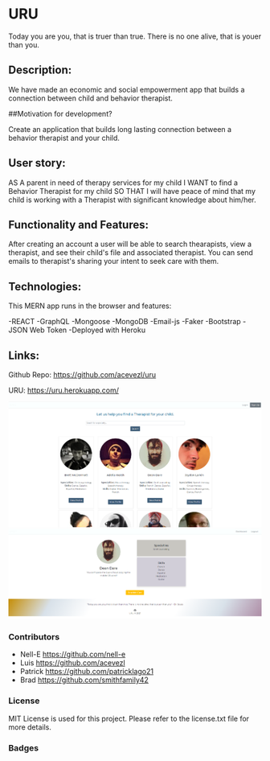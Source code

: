 # URU
Today you are you, that is truer than true. There is no one alive, that is youer than you.

## Description:
We have made an economic and social empowerment app that builds a connection between child and behavior therapist.

##Motivation for development?

Create an application that builds long lasting connection between a behavior therapist and your child.

## User story:
AS A parent in need of therapy services for my child
I WANT to find  a Behavior Therapist for my child 
SO THAT I will have peace of mind that my child is working with a Therapist with significant knowledge about him/her. 

## Functionality and Features:
After creating an account a user will be able to search thearapists, view a therapist, and see their child's file and associated therapist. You can send emails to therapist's sharing your intent to seek care with them. 


## Technologies:

This MERN app runs in the browser and features:

-REACT
-GraphQL
-Mongoose
-MongoDB
-Email-js
-Faker
-Bootstrap
-JSON Web Token
-Deployed with Heroku



## Links: 

Github Repo: https://github.com/acevezl/uru

URU: https://uru.herokuapp.com/


![](2021-08-24-16-21-41.png)
![](2021-08-24-16-23-58.png)

### Contributors
* Nell-E https://github.com/nell-e
* Luis https://github.com/acevezl
* Patrick https://github.com/patricklago21
* Brad https://github.com/smithfamily42

### License
MIT License is used for this project. Please refer to the license.txt file for more details.

### Badges
